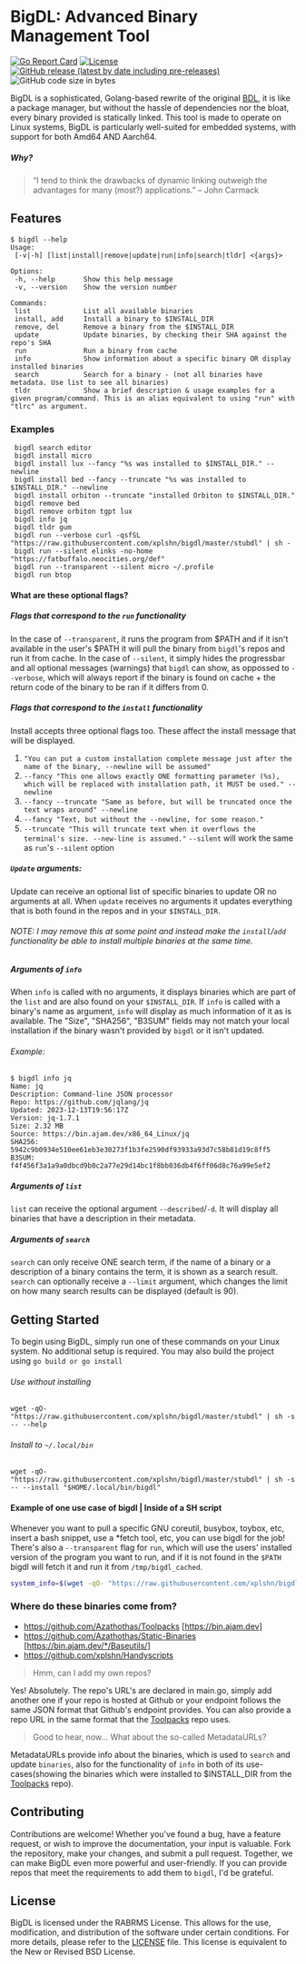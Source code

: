 # BigDL: Advanced Binary Management Tool
[![Go Report Card](https://goreportcard.com/badge/github.com/xplshn/bigdl)](https://goreportcard.com/report/github.com/xplshn/bigdl)
[![License](https://img.shields.io/badge/license-%20RABRMS-green)](https://github.com/xplshn/bigdl/blob/master/LICENSE)
[![GitHub release (latest by date including pre-releases)](https://img.shields.io/github/v/release/xplshn/bigdl?include_prereleases)](https://github.com/xplshn/bigdl/releases/latest)
![GitHub code size in bytes](https://img.shields.io/github/languages/code-size/xplshn/bigdl)

BigDL is a sophisticated, Golang-based rewrite of the original [BDL](https://github.com/xplshn/Handyscripts/blob/master/bdl), it is like a package manager, but without the hassle of dependencies nor the bloat, every binary provided is statically linked. This tool is made to operate on Linux systems, BigDL is particularly well-suited for embedded systems, with support for both Amd64 AND Aarch64.

##### Why?
 > “I tend to think the drawbacks of dynamic linking outweigh the advantages for many (most?) applications.” – John Carmack

## Features

```
$ bigdl --help
Usage:
 [-v|-h] [list|install|remove|update|run|info|search|tldr] <{args}>

Options:
 -h, --help       Show this help message
 -v, --version    Show the version number

Commands:
 list             List all available binaries
 install, add     Install a binary to $INSTALL_DIR
 remove, del      Remove a binary from the $INSTALL_DIR
 update           Update binaries, by checking their SHA against the repo's SHA
 run              Run a binary from cache
 info             Show information about a specific binary OR display installed binaries
 search           Search for a binary - (not all binaries have metadata. Use list to see all binaries)
 tldr             Show a brief description & usage examples for a given program/command. This is an alias equivalent to using "run" with "tlrc" as argument.
```

### Examples
```
 bigdl search editor
 bigdl install micro
 bigdl install lux --fancy "%s was installed to $INSTALL_DIR." --newline
 bigdl install bed --fancy --truncate "%s was installed to $INSTALL_DIR." --newline
 bigdl install orbiton --truncate "installed Orbiton to $INSTALL_DIR."
 bigdl remove bed
 bigdl remove orbiton tgpt lux
 bigdl info jq
 bigdl tldr gum
 bigdl run --verbose curl -qsfSL "https://raw.githubusercontent.com/xplshn/bigdl/master/stubdl" | sh -
 bigdl run --silent elinks -no-home "https://fatbuffalo.neocities.org/def"
 bigdl run --transparent --silent micro ~/.profile
 bigdl run btop
```

#### What are these optional flags?
##### Flags that correspond to the `run` functionality
In the case of `--transparent`, it runs the program from $PATH and if it isn't available in the user's $PATH it will pull the binary from `bigdl`'s repos and run it from cache.
In the case of `--silent`, it simply hides the progressbar and all optional messages (warnings) that `bigdl` can show, as oppossed to `--verbose`, which will always report if the binary is found on cache + the return code of the binary to be ran if it differs from 0.
##### Flags that correspond to the `install` functionality
Install accepts three optional flags too. These affect the install message that will be displayed.
 1. `"You can put a custom installation complete message just after the name of the binary, --newline will be assumed"`
 2. `--fancy "This one allows exactly ONE formatting parameter (%s), which will be replaced with installation path, it MUST be used." --newline`
 3. `--fancy --truncate "Same as before, but will be truncated once the text wraps around" --newline`
 4. `--fancy "Text, but without the --newline, for some reason."`
 5. `--truncate "This will truncate text when it overflows the terminal's size. --new-line is assumed."`
`--silent` will work the same as `run`'s `--silent` option
##### `Update` arguments:
Update can receive an optional list of specific binaries to update OR no arguments at all. When `update` receives no arguments it updates everything that is both found in the repos and in your `$INSTALL_DIR`.
###### NOTE: I may remove this at some point and instead make the `install`/`add` functionality be able to install multiple binaries at the same time.
##### Arguments of `info`
When `info` is called with no arguments, it displays binaries which are part of the `list` and are also found on your `$INSTALL_DIR`. If `info` is called with a binary's name as argument, `info` will display as much information of it as is available. The "Size", "SHA256", "B3SUM" fields may not match your local installation if the binary wasn't provided by `bigdl` or it isn't updated.
###### Example:
```
$ bigdl info jq
Name: jq
Description: Command-line JSON processor
Repo: https://github.com/jqlang/jq
Updated: 2023-12-13T19:56:17Z
Version: jq-1.7.1
Size: 2.32 MB
Source: https://bin.ajam.dev/x86_64_Linux/jq
SHA256: 5942c9b0934e510ee61eb3e30273f1b3fe2590df93933a93d7c58b81d19c8ff5
B3SUM: f4f456f3a1a9a0dbcd9b0c2a77e29d14bc1f8bb036db4f6ff06d8c76a99e5ef2
```
##### Arguments of `list`
`list` can receive the optional argument `--described`/`-d`. It will display all binaries that have a description in their metadata.
##### Arguments of `search`
`search` can only receive ONE search term, if the name of a binary or a description of a binary contains the term, it is shown as a search result.
`search` can optionally receive a `--limit` argument, which changes the limit on how many search results can be displayed (default is 90).

## Getting Started

To begin using BigDL, simply run one of these commands on your Linux system. No additional setup is required. You may also build the project using `go build or go install`
###### Use without installing
```
wget -qO- "https://raw.githubusercontent.com/xplshn/bigdl/master/stubdl" | sh -s -- --help
```
###### Install to `~/.local/bin`
```
wget -qO- "https://raw.githubusercontent.com/xplshn/bigdl/master/stubdl" | sh -s -- --install "$HOME/.local/bin/bigdl"
```

#### Example of one use case of bigdl | Inside of a SH script
Whenever you want to pull a specific GNU coreutil, busybox, toybox, etc, insert a bash snippet, use a *fetch tool, etc, you can use bigdl for the job! There's also a `--transparent` flag for `run`, which will use the users' installed version of the program you want to run, and if it is not found in the `$PATH` bigdl will fetch it and run it from `/tmp/bigdl_cached`.
```sh
system_info=$(wget -qO- "https://raw.githubusercontent.com/xplshn/bigdl/master/stubdl" | sh -s -- run --silent albafetch --no-logo - || curl -qsfSL "https://raw.githubusercontent.com/xplshn/bigdl/master/stubdl" | sh -s -- run --silent albafetch --no-logo -)
```

### Where do these binaries come from?
- https://github.com/Azathothas/Toolpacks [https://bin.ajam.dev]
- https://github.com/Azathothas/Static-Binaries [https://bin.ajam.dev/*/Baseutils/]
- https://github.com/xplshn/Handyscripts
>Hmm, can I add my own repos?

Yes! Absolutely. The repo's URL's are declared in main.go, simply add another one if your repo is hosted at Github or your endpoint follows the same JSON format that Github's endpoint provides. You can also provide a repo URL in the same format that the [Toolpacks](https://github.com/Azathothas/Toolpacks) repo uses.

>Good to hear, now... What about the so-called MetadataURLs?

MetadataURLs provide info about the binaries, which is used to `search` and update `binaries`, also for the functionality of `info` in both of its use-cases(showing the binaries which were installed to $INSTALL_DIR from the [Toolpacks](https://github.com/Azathothas/Toolpacks) repo).

## Contributing

Contributions are welcome! Whether you've found a bug, have a feature request, or wish to improve the documentation, your input is valuable. Fork the repository, make your changes, and submit a pull request. Together, we can make BigDL even more powerful and user-friendly. If you can provide repos that meet the requirements to add them to `bigdl`, I'd be grateful.

## License

BigDL is licensed under the RABRMS License. This allows for the use, modification, and distribution of the software under certain conditions. For more details, please refer to the [LICENSE](LICENSE) file. This license is equivalent to the New or Revised BSD License.

